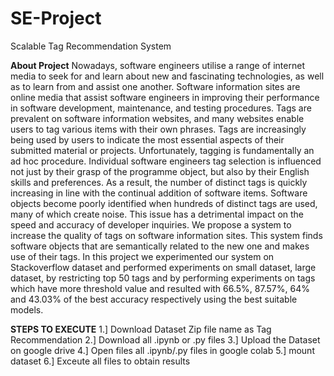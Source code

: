 # SE-Project
Scalable Tag Recommendation System

**About Project**
Nowadays, software engineers utilise a range of internet media to seek for and learn about new and fascinating technologies, as well as to learn from and assist one another. Software information sites are online media that assist software engineers in improving their performance in software development, maintenance, and testing procedures. Tags are
prevalent on software information websites, and many websites enable users to tag various items with their own phrases. Tags are increasingly being used by users to indicate the
most essential aspects of their submitted material or projects. Unfortunately, tagging is fundamentally an ad hoc procedure. Individual software engineers tag selection is influenced not just by their grasp of the programme object, but also by their English skills and preferences. As a result, the number of distinct tags is quickly increasing in line with the continual addition of software items. Software objects become poorly identified when hundreds of distinct tags are used, many of which create noise. This issue has a detrimental impact on the speed and accuracy of developer inquiries. We propose a system to increase the quality of tags on software information sites. This system finds software objects that are semantically related to the new one and makes use of their tags. In this project we experimented our system on Stackoverflow dataset and performed experiments on small dataset, large dataset, by restricting top 50 tags and by performing experiments on tags which have more threshold value and resulted with 66.5%, 87.57%, 64% and 43.03% of the best accuracy respectively using the best suitable models.

**STEPS TO EXECUTE**
1.] Download Dataset Zip file name as Tag Recommendation
2.] Download all .ipynb or .py files
3.] Upload the Dataset on google drive
4.] Open files all .ipynb/.py files in google colab
5.] mount dataset
6.] Exceute all files to obtain results


